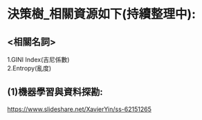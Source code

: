 # 決策樹_相關資源如下(持續整理中):
## <相關名詞>
  1.GINI Index(吉尼係數)  
  2.Entropy(亂度)  
    
## (1)機器學習與資料探勘:  
  https://www.slideshare.net/XavierYin/ss-62151265
